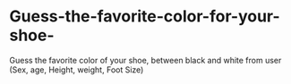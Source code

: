 # Guess-the-favorite-color-for-your-shoe-
Guess the favorite color of your shoe, between black and white from user (Sex, age, Height, weight, Foot Size)
